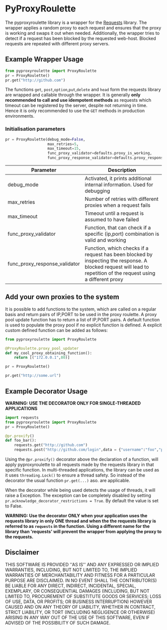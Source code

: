 # PyProxyRoulette
The pyproxyroulette library is a wrapper for the [Requests](http://docs.python-requests.org/en/master/) library. The wrapper applies a random proxy to each request and ensures that the proxy is working and swaps it out when needed. Additionally, the wrapper tries to detect if a request has been blocked by the requested web-host. Blocked requests are repeated with different proxy servers.

## Example Wrapper Usage
```python
from pyproxyroulette import ProxyRoulette
pr = ProxyRoulette()
pr.get("http://github.com")
```
The functions `get`, `post`,`option`,`put`,`delete` and `head` form the requests library are wrapped and callable through the wrapper.
It is generally **only recommended to call and use idempotent methods** as requests which timeout can be registered by the server, despite not returning in time. Hence it is only recommended to use the `GET` methods in production environments.

### Initialisation parameters
```python
pr = ProxyRoulette(debug_mode=False, 
                   max_retries=5,
                   max_timeout=15,
                   func_proxy_validator=defaults.proxy_is_working,
                   func_proxy_response_validator=defaults.proxy_response_validator)
```
| Parameter | Description |
| --------- | ----------- |
| debug_mode | Activated, it prints additional internal information. Used for debugging |
| max_retries | Number of retries with different proxies when a request fails |
| max_timeout | Timeout until a request is assumed to have failed |
| func_proxy_validator | Function, that can check if a specific (ip,port) combination is valid and working |
| func_proxy_response_validator | Function, which checks if a request has been blocked by inspecting the response. A blocked request will lead to repetition of the request using a different proxy |

## Add your own proxies to the system
It is possible to add functions to the system, which are called on a regular basis and return pairs of IP,PORT to be used in the proxy roulette.
A proxy pool update function has to return a list of IP,PORT pairs. A default function is used to populate the proxy pool if no
explicit function is defined. A explicit custom defined function can be added as follows:
```python
from pyproxyroulette import ProxyRoulette

@ProxyRoulette.proxy_pool_updater
def my_cool_proxy_obtaining_function():
    return [("172.0.0.1",80)]

pr = ProxyRoulette()

pr.get("http://some.url")
```

## Example Decorator Usage
**WARNING: USE THE DECORATOR ONLY FOR SINGLE-THREADED APPLICATIONS**
```python
import requests
from pyproxyroulette import ProxyRoulette
pr = ProxyRoulette()

@pr.proxify()
def foo_bar():
    requests.get("http://github.com")
    requests.post("http://github.com/login",data = {"username":"foo","password":"bar"})
```

Using the `@pr.proxify()` decorator above the declaration of a function, will apply pyproxyroulette to all requests made by the requests library in that specific function. In multi-threaded applications, the library can be used as it uses `threading.Lock()` to ensure a thread safety. So instead of the decorator the usual function `pr.get(...)` aso. are applicable.

When the decorator while being used detects the usage of threads, it will raise a Exception. The exception can be completely disabled by setting `pr.acknowledge_decorator_restrictions = True`. By default the value is set to False.

**WARNING: Use the decorator ONLY when your application uses the requests library in only ONE thread and when the the requests library is referred to as `requests` in the function. Using a different name for the library than 'requests' will prevent the wrapper from applying the proxy to the requests.**
## Disclaimer
THIS SOFTWARE IS PROVIDED ''AS IS'' AND ANY EXPRESSED OR IMPLIED WARRANTIES, INCLUDING, BUT NOT LIMITED TO, THE IMPLIED WARRANTIES OF MERCHANTABILITY AND FITNESS FOR A PARTICULAR PURPOSE ARE DISCLAIMED. IN NO EVENT SHALL THE CONTRIBUTOR(S) BE LIABLE FOR ANY DIRECT, INDIRECT, INCIDENTAL, SPECIAL, EXEMPLARY, OR CONSEQUENTIAL DAMAGES (INCLUDING, BUT NOT LIMITED TO, PROCUREMENT OF SUBSTITUTE GOODS OR SERVICES; LOSS OF USE, DATA, OR PROFITS; OR BUSINESS INTERRUPTION) HOWEVER CAUSED AND ON ANY THEORY OF LIABILITY, WHETHER IN CONTRACT, STRICT LIABILITY, OR TORT (INCLUDING NEGLIGENCE OR OTHERWISE) ARISING IN ANY WAY OUT OF THE USE OF THIS SOFTWARE, EVEN IF ADVISED OF THE POSSIBILITY OF SUCH DAMAGE.
